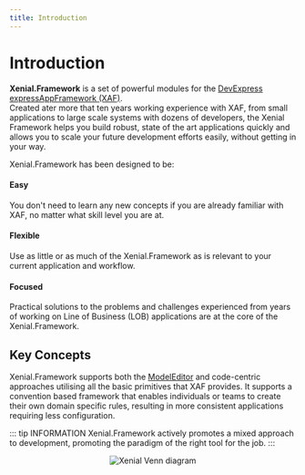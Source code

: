 ```yaml
---
title: Introduction
---
```


# Introduction

**Xenial.Framework** is a set of powerful modules for the [DevExpress expressAppFramework (XAF)](https://www.devexpress.com/XAF).  
Created ater more that ten years working experience with XAF, from small applications to large scale systems with dozens of developers, the Xenial Framework helps you build robust, state of the art applications quickly and allows you to scale your future development efforts easily, without getting in your way.

Xenial.Framework has been designed to be:

#### Easy

You don't need to learn any new concepts if you are already familiar with XAF, no matter what skill level you are at.

#### Flexible

Use as little or as much of the Xenial.Framework as is relevant to your current application and workflow.

#### Focused

Practical solutions to the problems and challenges experienced from years of working on Line of Business (LOB) applications are at the core of the Xenial.Framework.

## Key Concepts

Xenial.Framework supports both the [ModelEditor](https://docs.devexpress.com/eXpressAppFramework/112582/concepts/application-model/model-editor) and code-centric approaches utilising all the basic primitives that XAF provides. It supports a convention based framework that enables individuals or teams to create their own domain specific rules, resulting in more consistent applications requiring less configuration.

::: tip INFORMATION
Xenial.Framework actively promotes a mixed approach to development, promoting the paradigm of the right tool for the job.
:::

<div style="text-align: center">

![Xenial Venn diagram](/images/xenial_venn_small.svg)

</div>

